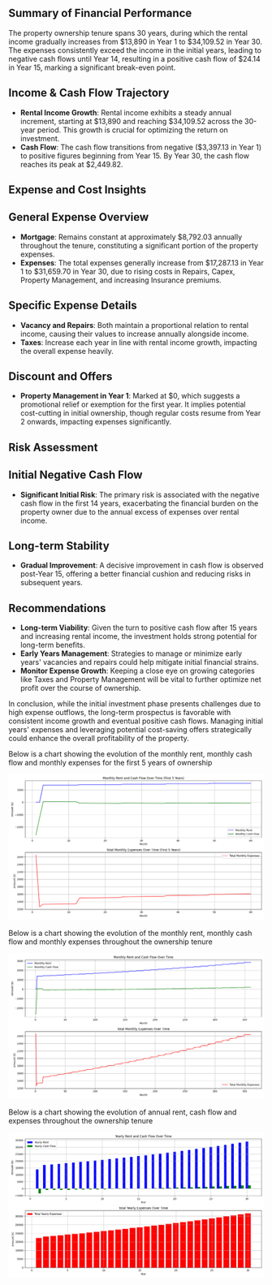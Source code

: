 ## Summary of Financial Performance

The property ownership tenure spans 30 years, during which the rental income gradually increases from $13,890 in Year 1 to $34,109.52 in Year 30. The expenses consistently exceed the income in the initial years, leading to negative cash flows until Year 14, resulting in a positive cash flow of $24.14 in Year 15, marking a significant break-even point.

## Income & Cash Flow Trajectory

- **Rental Income Growth**: Rental income exhibits a steady annual increment, starting at $13,890 and reaching $34,109.52 across the 30-year period. This growth is crucial for optimizing the return on investment.
- **Cash Flow**: The cash flow transitions from negative ($3,397.13 in Year 1) to positive figures beginning from Year 15. By Year 30, the cash flow reaches its peak at $2,449.82.

## Expense and Cost Insights

## General Expense Overview

- **Mortgage**: Remains constant at approximately $8,792.03 annually throughout the tenure, constituting a significant portion of the property expenses.
- **Expenses**: The total expenses generally increase from $17,287.13 in Year 1 to $31,659.70 in Year 30, due to rising costs in Repairs, Capex, Property Management, and increasing Insurance premiums.

## Specific Expense Details

- **Vacancy and Repairs**: Both maintain a proportional relation to rental income, causing their values to increase annually alongside income.
- **Taxes**: Increase each year in line with rental income growth, impacting the overall expense heavily.

## Discount and Offers

- **Property Management in Year 1**: Marked at $0, which suggests a promotional relief or exemption for the first year. It implies potential cost-cutting in initial ownership, though regular costs resume from Year 2 onwards, impacting expenses significantly.

## Risk Assessment

## Initial Negative Cash Flow

- **Significant Initial Risk**: The primary risk is associated with the negative cash flow in the first 14 years, exacerbating the financial burden on the property owner due to the annual excess of expenses over rental income.
  
## Long-term Stability

- **Gradual Improvement**: A decisive improvement in cash flow is observed post-Year 15, offering a better financial cushion and reducing risks in subsequent years.

## Recommendations

- **Long-term Viability**: Given the turn to positive cash flow after 15 years and increasing rental income, the investment holds strong potential for long-term benefits.
- **Early Years Management**: Strategies to manage or minimize early years' vacancies and repairs could help mitigate initial financial strains.
- **Monitor Expense Growth**: Keeping a close eye on growing categories like Taxes and Property Management will be vital to further optimize net profit over the course of ownership.

In conclusion, while the initial investment phase presents challenges due to high expense outflows, the long-term prospectus is favorable with consistent income growth and eventual positive cash flows. Managing initial years' expenses and leveraging potential cost-saving offers strategically could enhance the overall profitability of the property.

Below is a chart showing the evolution of the monthly rent, monthly cash flow and monthly expenses for the first 5 years of ownership

![](../../Plots/monthly_expenses_plot_first_5_years.png)


Below is a chart showing the evolution of the monthly rent, monthly cash flow and monthly expenses throughout the ownership tenure

![](../../Plots/monthly_expenses_plot.png)


Below is a chart showing the evolution of annual rent, cash flow and expenses throughout the ownership tenure

![](../../Plots/yearly_expenses_plot.png)
